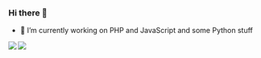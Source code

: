 ### Hi there 👋

- 🔭 I’m currently working on PHP and JavaScript and some Python stuff



<img align="left" src="https://github-readme-stats.vercel.app/api?username=EliphazDev&&layout=compact&count_private=true&show_icons=true&hide_border=true&include_all_commits=true&bg_color=0D1117&title_color=FFFFFF&text_color=FFFFFF&icon_color=FFFFFF"/>
<img align="left" src="https://github-readme-stats.vercel.app/api/top-langs/?username=EliphazDev&layout=compact&hide_border=true&card_width=250&bg_color=0D1117&title_color=FFFFFF&text_color=FFFFFF&icon_color=FFFFFF"/>





<!--
[![Samuel Bouye's github activity graph](https://activity-graph.herokuapp.com/graph?username=CodingPhaz&theme=xcode)](https://github.com/SamiCode1)
[![Samuel Bouye's github activity graph](https://activity-graph.herokuapp.com/graph?username=The-Archiitect&theme=xcode)](https://github.com/The-Archiitect)
**elxphaz/elxphaz** is a ✨ _special_ ✨ repository because its `README.md` (this file) appears on your GitHub profile.

Here are some ideas to get you started:

- 🔭 I’m currently working on ...
- 🌱 I’m currently learning ...
- 👯 I’m looking to collaborate on ...
- 🤔 I’m looking for help with ...
- 💬 Ask me about ...
- 📫 How to reach me: ...
- 😄 Pronouns: ...
- ⚡ Fun fact: ...
-->
